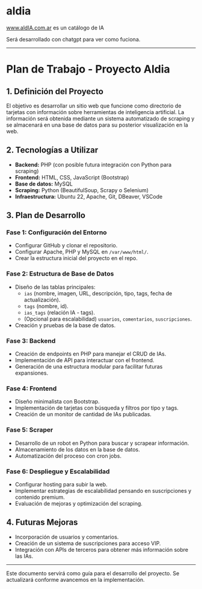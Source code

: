 # aldia
www.aldIA.com.ar es un catálogo de IA 

Será desarrollado con chatgpt para ver como fuciona.

-- -- -- -- -- --

# Plan de Trabajo - Proyecto Aldia

## 1. Definición del Proyecto
El objetivo es desarrollar un sitio web que funcione como directorio de tarjetas con información sobre herramientas de inteligencia artificial. La información será obtenida mediante un sistema automatizado de scraping y se almacenará en una base de datos para su posterior visualización en la web.

## 2. Tecnologías a Utilizar
- **Backend:** PHP (con posible futura integración con Python para scraping)
- **Frontend:** HTML, CSS, JavaScript (Bootstrap)
- **Base de datos:** MySQL
- **Scraping:** Python (BeautifulSoup, Scrapy o Selenium)
- **Infraestructura:** Ubuntu 22, Apache, Git, DBeaver, VSCode

## 3. Plan de Desarrollo

### **Fase 1: Configuración del Entorno**
- Configurar GitHub y clonar el repositorio.
- Configurar Apache, PHP y MySQL en `/var/www/html/`.
- Crear la estructura inicial del proyecto en el repo.

### **Fase 2: Estructura de Base de Datos**
- Diseño de las tablas principales:
  - `ias` (nombre, imagen, URL, descripción, tipo, tags, fecha de actualización).
  - `tags` (nombre, id).
  - `ias_tags` (relación IA - tags).
  - (Opcional para escalabilidad) `usuarios`, `comentarios`, `suscripciones`.
- Creación y pruebas de la base de datos.

### **Fase 3: Backend**
- Creación de endpoints en PHP para manejar el CRUD de IAs.
- Implementación de API para interactuar con el frontend.
- Generación de una estructura modular para facilitar futuras expansiones.

### **Fase 4: Frontend**
- Diseño minimalista con Bootstrap.
- Implementación de tarjetas con búsqueda y filtros por tipo y tags.
- Creación de un monitor de cantidad de IAs publicadas.

### **Fase 5: Scraper**
- Desarrollo de un robot en Python para buscar y scrapear información.
- Almacenamiento de los datos en la base de datos.
- Automatización del proceso con cron jobs.

### **Fase 6: Despliegue y Escalabilidad**
- Configurar hosting para subir la web.
- Implementar estrategias de escalabilidad pensando en suscripciones y contenido premium.
- Evaluación de mejoras y optimización del scraping.

## 4. Futuras Mejoras
- Incorporación de usuarios y comentarios.
- Creación de un sistema de suscripciones para acceso VIP.
- Integración con APIs de terceros para obtener más información sobre las IAs.

---
Este documento servirá como guía para el desarrollo del proyecto. Se actualizará conforme avancemos en la implementación.

